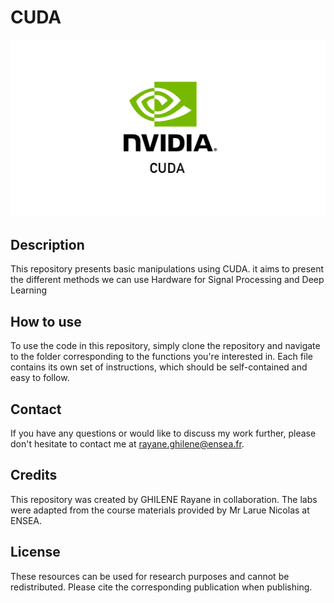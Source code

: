 # CUDA


![cuda](cuda.png)



## Description
This repository presents basic manipulations using CUDA. it aims to present the different methods we can use Hardware for Signal Processing and Deep Learning


## How to use
To use the code in this repository, simply clone the repository and navigate to the folder corresponding to the functions you're interested in. Each file contains its own set of instructions, which should be self-contained and easy to follow.


## Contact
If you have any questions or would like to discuss my work further, please don't hesitate to contact me at rayane.ghilene@ensea.fr.


## Credits
This repository was created by GHILENE Rayane in collaboration. The labs were adapted from the course materials provided by Mr Larue Nicolas at ENSEA.


## License
These resources can be used for research purposes and cannot be redistributed. Please cite the corresponding publication when publishing.